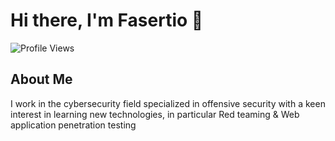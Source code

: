 # Hi there, I'm Fasertio 👋

![Profile Views](https://komarev.com/ghpvc/?username=Fasertio&color=blue)

## About Me

I work in the cybersecurity field specialized in offensive security with a keen interest in learning new technologies, in particular Red teaming & Web application penetration testing
